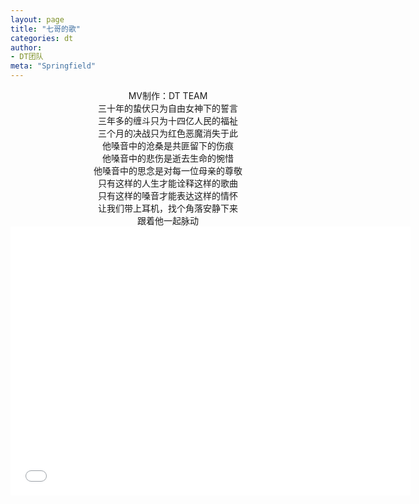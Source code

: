 ```yaml
---
layout: page
title: "七哥的歌"
categories: dt
author:
- DT团队
meta: "Springfield"
---
```


<center>
MV制作：DT TEAM
</center>

<center>
三十年的蛰伏只为自由女神下的誓言
</center>

<center>
三年多的缠斗只为十四亿人民的福祉
</center>

<center>
三个月的决战只为红色恶魔消失于此
</center>

<center>
他嗓音中的沧桑是共匪留下的伤痕
</center>

<center>
他嗓音中的悲伤是逝去生命的惋惜
</center>

<center>
他嗓音中的思念是对每一位母亲的尊敬
</center>

<center>
只有这样的人生才能诠释这样的歌曲
</center>

<center>
只有这样的嗓音才能表达这样的情怀
</center>

<center>
让我们带上耳机，找个角落安静下来
</center>

<center>
跟着他一起脉动
</center>

<center>
<iframe width="640" height="430" src="../../../../video/dt/7.compressed.mp4" frameborder="0" allow="accelerometer; autoplay; encrypted-media; gyroscope; picture-in-picture" allowfullscreen></iframe>
</center>
